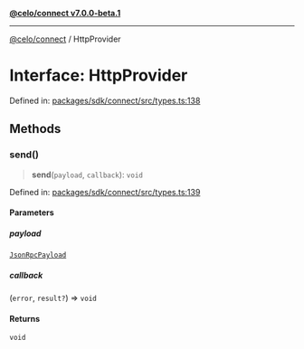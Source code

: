 [**@celo/connect v7.0.0-beta.1**](../README.md)

***

[@celo/connect](../globals.md) / HttpProvider

# Interface: HttpProvider

Defined in: [packages/sdk/connect/src/types.ts:138](https://github.com/celo-org/developer-tooling/blob/master/packages/sdk/connect/src/types.ts#L138)

## Methods

### send()

> **send**(`payload`, `callback`): `void`

Defined in: [packages/sdk/connect/src/types.ts:139](https://github.com/celo-org/developer-tooling/blob/master/packages/sdk/connect/src/types.ts#L139)

#### Parameters

##### payload

[`JsonRpcPayload`](JsonRpcPayload.md)

##### callback

(`error`, `result?`) => `void`

#### Returns

`void`
